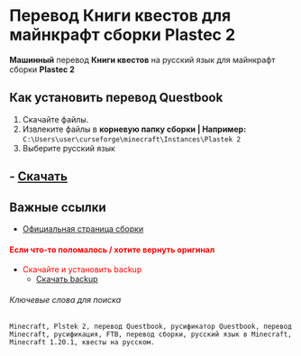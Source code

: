 # Перевод Книги квестов для майнкрафт сборки Plastec 2

**Машинный** перевод **Книги квестов** на русский язык для майнкрафт сборки **Plastec 2**

## Как установить перевод Questbook

1. Скачайте файлы.
2. Извлеките файлы в **корневую папку сборки | Например:** `C:\Users\user\curseforge\minecraft\Instances\Plastek 2`
3. Выберите русский язык 
## -  [Скачать](https://github.com/Elder1711/Plastek-2-RU-quest/releases/download/v.1.10.1ru/v1.10.1ru.zip)

## Важные ссылки

- [Официальная страница сборки](https://www.curseforge.com/minecraft/modpacks/plastek-2)
  
#### <span style="color:red">Если что-то поломалось / хотите вернуть оригинал</span>
- <span style="color:red">Скачайте и установить backup</span>
  -  [Скачать backup](https://github.com/Elder1711/Plastek-2-RU-quest/releases/download/v.1.10.1ru/backup.zip)

###### Ключевые слова для поиска

`Minecraft, Plstek 2, перевод Questbook, русификатор Questbook, перевод Minecraft, русификация, FTB, перевод сборки, русский язык в Minecraft, Minecraft 1.20.1, квесты на русском.`
